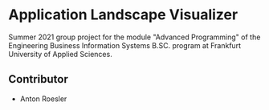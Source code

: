 # Application Landscape Visualizer
Summer 2021 group project for the module "Advanced Programming" of the Engineering Business Information Systems B.SC. program at Frankfurt University of Applied Sciences.

## Contributor
- Anton Roesler
